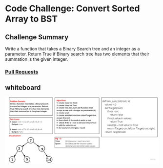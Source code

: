 # Code Challenge: Convert Sorted Array to BST
## Challenge Summary
Write a function that takes a Binary Search tree and an integer as a parameter. Return True if Binary search tree has two elements that their summation is the given integer.





### [Pull Requests](https://github.com/IsmailAlamir/Code-Challenges-and-Algorithms/pull/13)

## whiteboard
![whiteboard](whiteboard.jpg)
